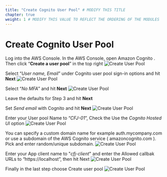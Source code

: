 ```yaml
---
title: "Create Cognito User Pool" # MODIFY THIS TITLE
chapter: true
weight: 1 # MODIFY THIS VALUE TO REFLECT THE ORDERING OF THE MODULES
---
```


# Create Cognito User Pool

Log into the AWS Console. In the AWS Console, open Amazon Cognito . Then click “**Create a user pool**” in the top right
![Create User Pool](/images/09-create-user-pool-01.png)

Select “_User name, Email_” under Cognito user pool sign-in options and hit **Next**
![Create User Pool](/images/10-create-user-pool-02.png)

Select “_No MFA_” and hit **Next**
![Create User Pool](/images/11-create-user-pool-03.png)

Leave the defaults for Step 3 and hit **Next**

Set _Send email_ with Cognito and hit **Next**
![Create User Pool](/images/13-create-user-pool-05.png)

Enter your User pool Name to “_CFJ-01_”, Check the Use the _Cognito Hosted UI_ option
![Create User Pool](/images/14-create-user-pool-06.png)

You can specify a custom domain name for example auth.mycompany.com or use a subdomain of the AWS Cognito service ( amazoncognito.com ).
Pick and enter random/unique subdomain.
![Create User Pool](/images/16-create-user-pool-08.png)

Enter your App client name to "_cfj-client_" and enter the Allowed callbak URLs to “https://localhost”, then hit Next
![Create User Pool](/images/17-create-user-pool-09.png)

Finally in the last step choose Create user pool
![Create User Pool](/images/18-create-user-pool-10.png)